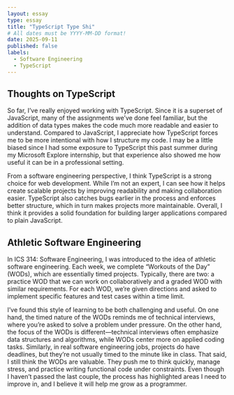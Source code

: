 ```yaml
---
layout: essay
type: essay
title: "TypeScript Type Shi"
# All dates must be YYYY-MM-DD format!
date: 2025-09-11
published: false
labels:
  - Software Engineering
  - TypeScript
---
```

## Thoughts on TypeScript

So far, I’ve really enjoyed working with TypeScript. Since it is a superset of JavaScript, many of the assignments we’ve done feel familiar, but the addition of data types makes the code much more readable and easier to understand. Compared to JavaScript, I appreciate how TypeScript forces me to be more intentional with how I structure my code. I may be a little biased since I had some exposure to TypeScript this past summer during my Microsoft Explore internship, but that experience also showed me how useful it can be in a professional setting.

From a software engineering perspective, I think TypeScript is a strong choice for web development. While I’m not an expert, I can see how it helps create scalable projects by improving readability and making collaboration easier. TypeScript also catches bugs earlier in the process and enforces better structure, which in turn makes projects more maintainable. Overall, I think it provides a solid foundation for building larger applications compared to plain JavaScript.

## Athletic Software Engineering

In ICS 314: Software Engineering, I was introduced to the idea of athletic software engineering. Each week, we complete “Workouts of the Day” (WODs), which are essentially timed projects. Typically, there are two: a practice WOD that we can work on collaboratively and a graded WOD with similar requirements. For each WOD, we’re given directions and asked to implement specific features and test cases within a time limit.

I’ve found this style of learning to be both challenging and useful. On one hand, the timed nature of the WODs reminds me of technical interviews, where you’re asked to solve a problem under pressure. On the other hand, the focus of the WODs is different—technical interviews often emphasize data structures and algorithms, while WODs center more on applied coding tasks. Similarly, in real software engineering jobs, projects do have deadlines, but they’re not usually timed to the minute like in class. That said, I still think the WODs are valuable. They push me to think quickly, manage stress, and practice writing functional code under constraints. Even though I haven’t passed the last couple, the process has highlighted areas I need to improve in, and I believe it will help me grow as a programmer.



